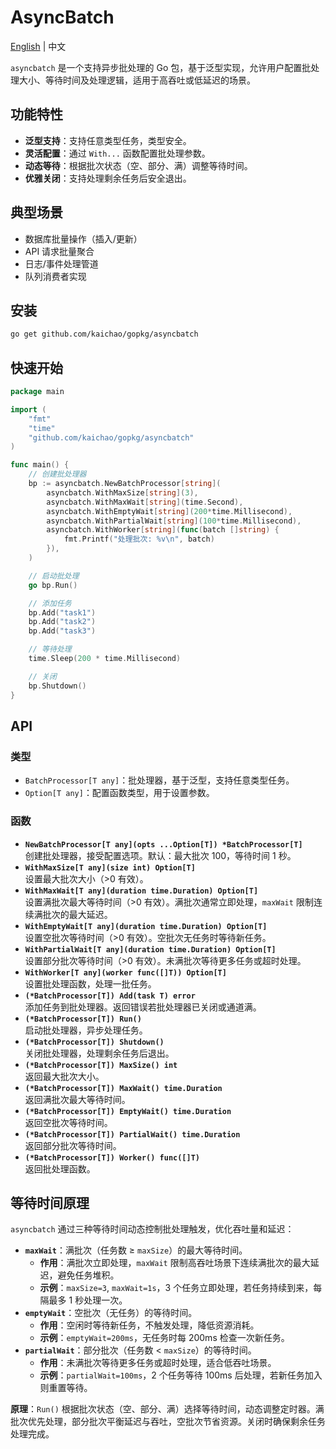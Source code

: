 # AsyncBatch

[English](README.md) | 中文

`asyncbatch` 是一个支持异步批处理的 Go 包，基于泛型实现，允许用户配置批处理大小、等待时间及处理逻辑，适用于高吞吐或低延迟的场景。

## 功能特性

- **泛型支持**：支持任意类型任务，类型安全。
- **灵活配置**：通过 `With...` 函数配置批处理参数。
- **动态等待**：根据批次状态（空、部分、满）调整等待时间。
- **优雅关闭**：支持处理剩余任务后安全退出。

## 典型场景

- 数据库批量操作（插入/更新）
- API 请求批量聚合
- 日志/事件处理管道
- 队列消费者实现

## 安装

```sh
go get github.com/kaichao/gopkg/asyncbatch
```

## 快速开始

```go
package main

import (
    "fmt"
    "time"
    "github.com/kaichao/gopkg/asyncbatch"
)

func main() {
    // 创建批处理器
    bp := asyncbatch.NewBatchProcessor[string](
        asyncbatch.WithMaxSize[string](3),
        asyncbatch.WithMaxWait[string](time.Second),
        asyncbatch.WithEmptyWait[string](200*time.Millisecond),
        asyncbatch.WithPartialWait[string](100*time.Millisecond),
        asyncbatch.WithWorker[string](func(batch []string) {
            fmt.Printf("处理批次: %v\n", batch)
        }),
    )

    // 启动批处理
    go bp.Run()

    // 添加任务
    bp.Add("task1")
    bp.Add("task2")
    bp.Add("task3")

    // 等待处理
    time.Sleep(200 * time.Millisecond)

    // 关闭
    bp.Shutdown()
}
```

## API
### 类型
- `BatchProcessor[T any]`：批处理器，基于泛型，支持任意类型任务。
- `Option[T any]`：配置函数类型，用于设置参数。

### 函数
- **`NewBatchProcessor[T any](opts ...Option[T]) *BatchProcessor[T]`**  
  创建批处理器，接受配置选项。默认：最大批次 100，等待时间 1 秒。
- **`WithMaxSize[T any](size int) Option[T]`**  
  设置最大批次大小（>0 有效）。
- **`WithMaxWait[T any](duration time.Duration) Option[T]`**  
  设置满批次最大等待时间（>0 有效）。满批次通常立即处理，`maxWait` 限制连续满批次的最大延迟。
- **`WithEmptyWait[T any](duration time.Duration) Option[T]`**  
  设置空批次等待时间（>0 有效）。空批次无任务时等待新任务。
- **`WithPartialWait[T any](duration time.Duration) Option[T]`**  
  设置部分批次等待时间（>0 有效）。未满批次等待更多任务或超时处理。
- **`WithWorker[T any](worker func([]T)) Option[T]`**  
  设置批处理函数，处理一批任务。
- **`(*BatchProcessor[T]) Add(task T) error`**  
  添加任务到批处理器。返回错误若批处理器已关闭或通道满。
- **`(*BatchProcessor[T]) Run()`**  
  启动批处理器，异步处理任务。
- **`(*BatchProcessor[T]) Shutdown()`**  
  关闭批处理器，处理剩余任务后退出。
- **`(*BatchProcessor[T]) MaxSize() int`**  
  返回最大批次大小。
- **`(*BatchProcessor[T]) MaxWait() time.Duration`**  
  返回满批次最大等待时间。
- **`(*BatchProcessor[T]) EmptyWait() time.Duration`**  
  返回空批次等待时间。
- **`(*BatchProcessor[T]) PartialWait() time.Duration`**  
  返回部分批次等待时间。
- **`(*BatchProcessor[T]) Worker() func([]T)`**  
  返回批处理函数。

## 等待时间原理
`asyncbatch` 通过三种等待时间动态控制批处理触发，优化吞吐量和延迟：

- **`maxWait`**：满批次（任务数 ≥ `maxSize`）的最大等待时间。  
  - **作用**：满批次立即处理，`maxWait` 限制高吞吐场景下连续满批次的最大延迟，避免任务堆积。  
  - **示例**：`maxSize=3`, `maxWait=1s`，3 个任务立即处理，若任务持续到来，每隔最多 1 秒处理一次。
- **`emptyWait`**：空批次（无任务）的等待时间。  
  - **作用**：空闲时等待新任务，不触发处理，降低资源消耗。  
  - **示例**：`emptyWait=200ms`，无任务时每 200ms 检查一次新任务。
- **`partialWait`**：部分批次（任务数 < `maxSize`）的等待时间。  
  - **作用**：未满批次等待更多任务或超时处理，适合低吞吐场景。  
  - **示例**：`partialWait=100ms`，2 个任务等待 100ms 后处理，若新任务加入则重置等待。

**原理**：`Run()` 根据批次状态（空、部分、满）选择等待时间，动态调整定时器。满批次优先处理，部分批次平衡延迟与吞吐，空批次节省资源。关闭时确保剩余任务处理完成。

